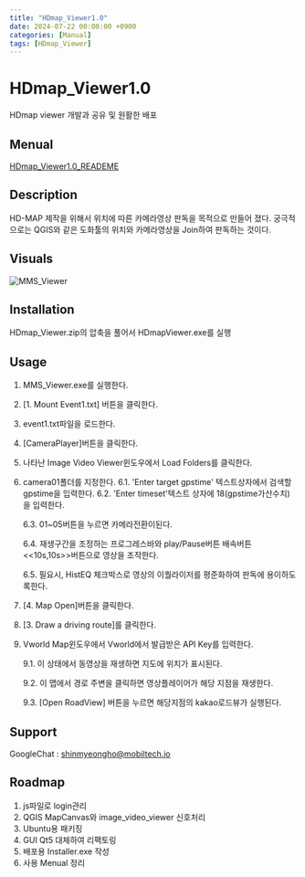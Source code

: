```yaml
---
title: "HDmap_Viewer1.0"
date: 2024-07-22 00:00:00 +0900
categories: [Manual]
tags: [HDmap_Viewer]
---
```


# HDmap_Viewer1.0

HDmap viewer 개발과 공유 및 원활한 배포

## Menual

[HDmap_Viewer1.0_READEME](https://docs.google.com/presentation/d/1OwfA6Q_a3zGi3iah04wsiR9ZaDEcFOwv/edit?usp=drive_link&ouid=110477335478538752374&rtpof=true&sd=true
)

## Description
HD-MAP 제작을 위해서 위치에 따른 카메라영상 판독을 목적으로 만들어 졌다. 궁극적으로는 QGIS와 같은 도화툴의 위치와 카메라영상을 Join하여 판독하는 것이다.

## Visuals
![MMS_Viewer](/uploads/23fe75604f28c8b230346a6cb34330c8/MMS_Viewer.png)

## Installation
HDmap_Viewer.zip의 압축을 풀어서 HDmapViewer.exe를 실행

## Usage
1. MMS_Viewer.exe를 실행한다.

2. [1. Mount Event1.txt] 버튼을 클릭한다.

3. event1.txt파일을 로드한다.

4. [CameraPlayer]버튼을 클릭한다.

5. 나타난 Image Video Viewer윈도우에서 Load Folders를 클릭한다.

6. camera01폴더를 지정한다.
    6.1. 'Enter target gpstime' 텍스트상자에서 검색할 gpstime을 입력한다.
    6.2. 'Enter timeset'텍스트 상자에 18(gpstime가산수치)을 입력한다.

    6.3. 01~05버튼을 누르면 카메라전환이된다.

    6.4. 재생구간을 조정하는 프로그레스바와 play/Pause버튼 배속버튼 <<10s,10s>>버튼으로 영상을 조작한다.

    6.5. 필요시, HistEQ 체크박스로 영상의 이퀄라이저를 평준화하여 판독에 용이하도록한다.

7. [4. Map Open]버튼을 클릭한다.

8. [3. Draw a driving route]를 클릭한다.

9. Vworld Map윈도우에서 Vworld에서 발급받은 API Key를 입력한다.

    9.1. 이 상태에서 동영상을 재생하면 지도에 위치가 표시된다.

    9.2. 이 맵에서 경로 주변을 클릭하면 영상플레이어가 해당 지점을 재생한다.

    9.3. [Open RoadView] 버튼을 누르면 해당지점의 kakao로드뷰가 실행된다.

## Support
GoogleChat : shinmyeongho@mobiltech.io

## Roadmap
1. js파일로 login관리
2. QGIS MapCanvas와 image_video_viewer 신호처리
3. Ubuntu용 패키징
4. GUI Qt5 대체하여 리팩토링
5. 배포용 Installer.exe 작성
6. 사용 Menual 정리
